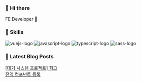 
### 👋 Hi there 

<p>FE Developer 🚀</p>

### 💪 Skills

<p>
    <img alt="vuejs-logo" src= "https://img.shields.io/badge/Vue.js-4FC08D?logo=vuedotjs&logoColor=34495E" /> 
    <img alt="javascript-logo" src= "https://img.shields.io/badge/JavaScript-F7DF1E?logo=javascript&logoColor=white" /> 
    <img alt="typescript-logo" src= "https://img.shields.io/badge/TypeScript-black?logo=typescript&logoColor=3178C6" />
    <img alt="sass-logo" src= "https://img.shields.io/badge/Sass-CC6699?logo=sass&logoColor=white" />
</p>

### 📕 Latest Blog Posts

<a href=https://codeblue25.tistory.com/10>[대기 시스템 프로젝트] 회고</a><br /><a href=https://codeblue25.tistory.com/8>전역 컴포넌트 등록</a><br />